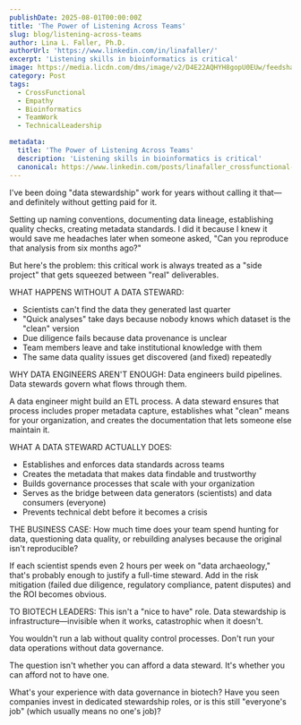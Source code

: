 ```yaml
---
publishDate: 2025-08-01T00:00:00Z
title: 'The Power of Listening Across Teams'
slug: blog/listening-across-teams
author: Lina L. Faller, Ph.D.
authorUrl: 'https://www.linkedin.com/in/linafaller/'
excerpt: 'Listening skills in bioinformatics is critical'
image: https://media.licdn.com/dms/image/v2/D4E22AQHYH8gopU0EUw/feedshare-shrink_800/B4EZhg__NAHIAo-/0/1753974045757?e=1757548800&v=beta&t=YvDNADe2wSuWefSI9B0x-RXkjBtU1RB5yXS8WLtrBuo
category: Post
tags:
  - CrossFunctional
  - Empathy
  - Bioinformatics
  - TeamWork
  - TechnicalLeadership

metadata:
  title: 'The Power of Listening Across Teams'
  description: 'Listening skills in bioinformatics is critical'
  canonical: https://www.linkedin.com/posts/linafaller_crossfunctional-empathy-bioinformatics-activity-7356700363820789761-1or7?utm_source=share&utm_medium=member_desktop&rcm=ACoAAATZB5MBqJ_1K5vjD4H8pzXOCeXJAzwKjQs
---
```


I've been doing "data stewardship" work for years without calling it that—and definitely without getting paid for it.

Setting up naming conventions, documenting data lineage, establishing quality checks, creating metadata standards. I did it because I knew it would save me headaches later when someone asked, "Can you reproduce that analysis from six months ago?"

But here's the problem: this critical work is always treated as a "side project" that gets squeezed between "real" deliverables.

WHAT HAPPENS WITHOUT A DATA STEWARD:

- Scientists can't find the data they generated last quarter
- "Quick analyses" take days because nobody knows which dataset is the "clean" version
- Due diligence fails because data provenance is unclear
- Team members leave and take institutional knowledge with them
- The same data quality issues get discovered (and fixed) repeatedly

WHY DATA ENGINEERS AREN'T ENOUGH: Data engineers build pipelines. Data stewards govern what flows through them.

A data engineer might build an ETL process. A data steward ensures that process includes proper metadata capture, establishes what "clean" means for your organization, and creates the documentation that lets someone else maintain it.

WHAT A DATA STEWARD ACTUALLY DOES:

- Establishes and enforces data standards across teams
- Creates the metadata that makes data findable and trustworthy
- Builds governance processes that scale with your organization
- Serves as the bridge between data generators (scientists) and data consumers (everyone)
- Prevents technical debt before it becomes a crisis

THE BUSINESS CASE: How much time does your team spend hunting for data, questioning data quality, or rebuilding analyses because the original isn't reproducible?

If each scientist spends even 2 hours per week on "data archaeology," that's probably enough to justify a full-time steward.
Add in the risk mitigation (failed due diligence, regulatory compliance, patent disputes) and the ROI becomes obvious.

TO BIOTECH LEADERS: This isn't a "nice to have" role. Data stewardship is infrastructure—invisible when it works, catastrophic when it doesn't.

You wouldn't run a lab without quality control processes. Don't run your data operations without data governance.

The question isn't whether you can afford a data steward. It's whether you can afford not to have one.

What's your experience with data governance in biotech? Have you seen companies invest in dedicated stewardship roles, or is this still "everyone's job" (which usually means no one's job)?
